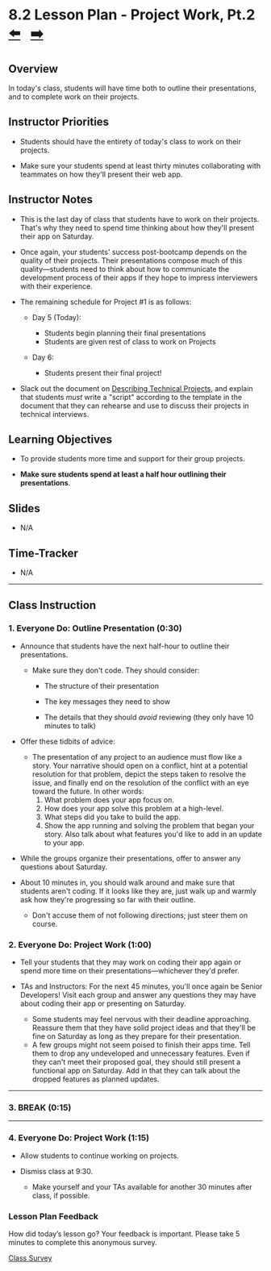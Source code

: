 # 8.2 Lesson Plan - Project Work, Pt.2 <!--links--> &nbsp; [⬅️](../01-Day/08.2-LESSON-PLAN.md) &nbsp; [➡️](../03-Day/08.3-LESSON-PLAN.md)

## Overview

In today's class, students will have time both to outline their presentations, and to complete work on their projects.

## Instructor Priorities

* Students should have the entirety of today's class to work on their projects. 

* Make sure your students spend at least thirty minutes collaborating with teammates on how they'll present their web app. 

## Instructor Notes

* This is the last day of class that students have to work on their projects. That's why they need to spend time thinking about how they'll present their app on Saturday. 

* Once again, your students' success post-bootcamp depends on the quality of their projects. Their presentations compose much of this quality—students need to think about how to communicate the development process of their apps if they hope to impress interviewers with their experience.

* The remaining schedule for Project #1 is as follows:

  * Day 5 (Today):

    * Students begin planning their final presentations
    * Students are given rest of class to work on Projects

  * Day 6:
    * Students present their final project! 

* Slack out the document on [Describing Technical Projects](../../../../01-Class-Content/09-portfolio-update/02-Supplemental/DescribingTechnicalProjects.pdf), and explain that students _must_ write a "script" according to the template in the document that they can rehearse and use to discuss their projects in technical interviews.

## Learning Objectives

* To provide students more time and support for their group projects.

* **Make sure students spend at least a half hour outlining their presentations**.

## Slides

* N/A

## Time-Tracker

* N/A

- - -

## Class Instruction

### 1. Everyone Do: Outline Presentation (0:30)

* Announce that students have the next half-hour to outline their presentations.

  * Make sure they don't code. They should consider:

    * The structure of their presentation

    * The key messages they need to show

    * The details that they should _avoid_ reviewing (they only have 10 minutes to talk)

* Offer these tidbits of advice:

  * The presentation of any project to an audience must flow like a story. Your narrative should open on a conflict, hint at a potential resolution for that problem, depict the steps taken to resolve the issue, and finally end on the resolution of the conflict with an eye toward the future. In other words:
    1. What problem does your app focus on.
    2. How does your app solve this problem at a high-level.
    3. What steps did you take to build the app.
    4. Show the app running and solving the problem that began your story. Also talk about what features you'd like to add in an update to your app.

* While the groups organize their presentations, offer to answer any questions about Saturday. 

* About 10 minutes in, you should walk around and make sure that students aren't coding. If it looks like they are, just walk up and warmly ask how they're progressing so far with their outline. 

  * Don't accuse them of not following directions; just steer them on course.

### 2. Everyone Do: Project Work (1:00)

* Tell your students that they may work on coding their app again or spend more time on their presentations—whichever they'd prefer.

* TAs and Instructors: For the next 45 minutes, you'll once again be Senior Developers! Visit each group and answer any questions they may have about coding their app or presenting on Saturday. 
  * Some students may feel nervous with their deadline approaching. Reassure them that they have solid project ideas and that they'll be fine on Saturday as long as they prepare for their presentation.
  * A few groups might not seem poised to finish their apps time. Tell them to drop any undeveloped and unnecessary features. Even if they can't meet their proposed goal, they should still present a functional app on Saturday. Add in that they can talk about the dropped features as planned updates.

- - -

### 3. BREAK (0:15)

- - -

### 4. Everyone Do: Project Work (1:15)

* Allow students to continue working on projects.

* Dismiss class at 9:30.

  * Make yourself and your TAs available for another 30 minutes after class, if possible.

### Lesson Plan Feedback

How did today’s lesson go? Your feedback is important. Please take 5 minutes to complete this anonymous survey.

[Class Survey](https://forms.gle/nYLbt6NZUNJMJ1h38)
